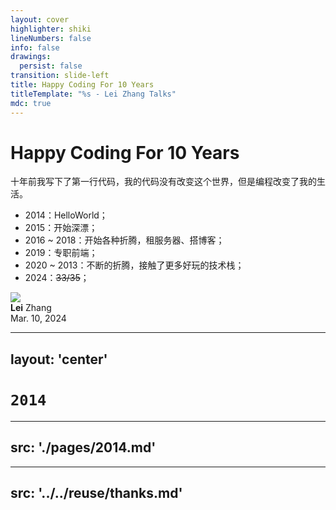 ```yaml
---
layout: cover
highlighter: shiki
lineNumbers: false
info: false
drawings:
  persist: false
transition: slide-left
title: Happy Coding For 10 Years
titleTemplate: "%s - Lei Zhang Talks"
mdc: true
---
```


# Happy Coding For 10 Years

十年前我写下了第一行代码，我的代码没有改变这个世界，但是编程改变了我的生活。

- 2014：HelloWorld；
- 2015：开始深漂；
- 2016 ~ 2018：开始各种折腾，租服务器、搭博客；
- 2019：专职前端；
- 2020 ~ 2013：不断的折腾，接触了更多好玩的技术栈；
- 2024：~~33/35~~；

<div class="abs-bl mx-14 my-12 flex items-center">
  <img src="https://www.lovchun.com/images/avatar.webp" class="rounded-full h-8">
  <div class="ml-3 flex flex-col text-left">
    <div><b>Lei</b> Zhang</div>
    <div class="text-sm opacity-50">Mar. 10, 2024</div>
  </div>
</div>

---
layout: 'center'
---

# `2014`

---
src: './pages/2014.md'
---

---
src: '../../reuse/thanks.md'
---